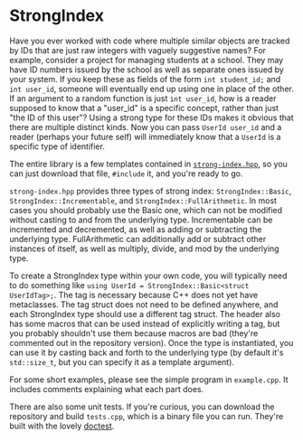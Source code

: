 # StrongIndex

Have you ever worked with code where multiple similar objects are tracked by IDs that are just raw integers with vaguely suggestive names?
For example, consider a project for managing students at a school. 
They may have ID numbers issued by the school as well as separate ones issued by your system.
If you keep these as fields of the form `int student_id;` and `int user_id`, someone will eventually end up using one in place of the other.
If an argument to a random function is just `int user_id`, how is a reader supposed to know that a "user_id" is a specific concept, rather than just "the ID of this user"?
Using a strong type for these IDs makes it obvious that there are multiple distinct kinds. 
Now you can pass `UserId user_id` and a reader (perhaps your future self) will immediately know that a `UserId` is a specific type of identifier.

The entire library is a few templates contained in [`strong-index.hpp`](https://raw.githubusercontent.com/chussong/StrongIndex/master/strong-index.hpp), so you can just download that file, `#include` it, and you're ready to go.

`strong-index.hpp` provides three types of strong index: `StrongIndex::Basic`, `StrongIndex::Incrementable`, and `StrongIndex::FullArithmetic`.
In most cases you should probably use the Basic one, which can not be modified without casting to and from the underlying type.
Incrementable can be incremented and decremented, as well as adding or subtracting the underlying type.
FullArithmetic can additionally add or subtract other instances of itself, as well as multiply, divide, and mod by the underlying type.

To create a StrongIndex type within your own code, you will typically need to do something like `using UserId = StrongIndex::Basic<struct UserIdTag>;`.
The tag is necessary because C++ does not yet have metaclasses. The tag struct does not need to be defined anywhere, and each StrongIndex type should use a different tag struct.
The header also has some macros that can be used instead of explicitly writing a tag, but you probably shouldn't use them because macros are bad (they're commented out in the repository version).
Once the type is instantiated, you can use it by casting back and forth to the underlying type (by default it's `std::size_t`, but you can specify it as a template argument).

For some short examples, please see the simple program in `example.cpp`.
It includes comments explaining what each part does.

There are also some unit tests. If you're curious, you can download the repository and build `tests.cpp`, which is a binary file you can run.
They're built with the lovely [doctest](https://github.com/onqtam/doctest).
